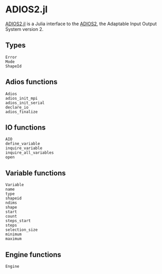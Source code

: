 # ADIOS2.jl

[ADIOS2.jl](https://github.com/eschnett/ADIOS2.jl) is a Julia
interface to the [ADIOS2](https://github.com/ornladios/ADIOS2), the
Adaptable Input Output System version 2.

## Types

```@docs
Error
Mode
ShapeId
```

## Adios functions

```@docs
Adios
adios_init_mpi
adios_init_serial
declare_io
adios_finalize
```

## IO functions

```@docs
AIO
define_variable
inquire_variable
inquire_all_variables
open
```

## Variable functions

```@docs
Variable
name
type
shapeid
ndims
shape
start
count
steps_start
steps
selection_size
minimum
maximum
```

## Engine functions

```@docs
Engine
```
